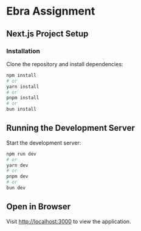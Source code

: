 # Ebra Assignment

## Next.js Project Setup

### Installation

Clone the repository and install dependencies:

```bash
npm install
# or
yarn install
# or
pnpm install
# or
bun install
```

## Running the Development Server

Start the development server:

```bash
npm run dev
# or
yarn dev
# or
pnpm dev
# or
bun dev
```

## Open in Browser

Visit [http://localhost:3000](http://localhost:3000) to view the application.
